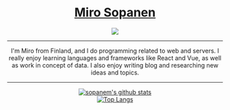 
<h1 align="center">
  <a href="https://sopanem.github.io">
    Miro Sopanen
  </a>
</h1>
<p align="center">
  <a href="http://twitter.com/sopanenm">
    <img src="https://img.shields.io/twitter/follow/sopanenm?label=Twitter&logo=twitter&style=for-the-badge" />
  </a>
</p>
<hr>
<p align="center">I'm Miro from Finland, and I do programming related to web and servers. I really enjoy learning languages and frameworks like React and Vue, as well as work in concept of data. I also enjoy writing blog and researching new ideas and topics.</p>

<hr>
<p align="center">
  <a href="https://github.com/anuraghazra/github-readme-stats"><img alt="sopanem's github stats" src="https://github-readme-stats.vercel.app/api?username=sopanem&show_icons=true&count_private=true&custom_title=My+Stats&theme=dark"></a><br>
  <a href="https://github.com/anuraghazra/github-readme-stats"><img alt="Top Langs" src="https://github-readme-stats.vercel.app/api/top-langs/?username=sopanem&layout=compact&theme=dark"></a>
</p>
